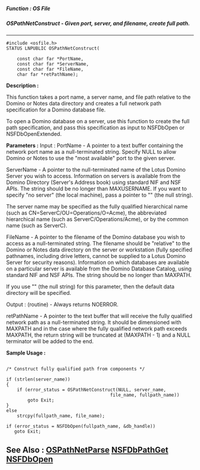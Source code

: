 ##### Function : OS File
##### OSPathNetConstruct - Given port, server, and filename, create full path.
---
```
#include <osfile.h>
STATUS LNPUBLIC OSPathNetConstruct(

	const char far *PortName,
	const char far *ServerName,
	const char far *FileName,
	char far *retPathName);
```
**Description :**

This function takes a port name, a server name, and file path relative to the 
Domino or Notes data directory and creates a full network path specification 
for a Domino database file.

To open a Domino database on a server, use this function to create the full 
path specification, and pass this specification as input to NSFDbOpen or 
NSFDbOpenExtended.

**Parameters :**
Input :
PortName  -  A pointer to a text buffer containing the network port name as a null-terminated string.  Specify NULL to allow Domino or Notes to use the "most available" port to the given server.

ServerName  -  A pointer to the null-terminated name of the Lotus Domino Server you wish to access.  Information on servers is available from the Domino Directory (Server's Address book) using standard NIF and NSF APIs.  The string should be no longer than MAXUSERNAME. If you want to specify "no server" (the local machine), pass a pointer to "" (the null string).

The server name may be specified as the fully qualified hierarchical name (such as CN=ServerC/OU=Operations/O=Acme), the abbreviated hierarchical name (such as ServerC/Operations/Acme), or by the common name (such as ServerC).

FileName  -  A pointer to the filename of the Domino database you wish to access as a null-terminated string.  The filename should be "relative" to the Domino or Notes data directory on the server or workstation (fully specified pathnames, including drive letters, cannot be supplied to a Lotus Domino Server for security reasons).  Information on which databases are available on a particular server is available from the Domino Database Catalog, using standard NIF and NSF APIs.  The string should be no longer than MAXPATH.

If you use "" (the null string) for this parameter, then the default data directory will be specified.

Output :
(routine)  -  Always returns NOERROR.


retPathName  -  A pointer to the text buffer that will receive the fully qualified network path as a null-terminated string.  It should be dimensioned with MAXPATH and in the case where the fully qualified network path exceeds MAXPATH, the return string will be truncated at (MAXPATH - 1) and a NULL terminator will be added to the end.


**Sample Usage :**
```

/* Construct fully qualified path from components */

if (strlen(server_name))
{
    if (error_status = OSPathNetConstruct(NULL, server_name,
                                       file_name, fullpath_name))
        goto Exit;
}
else
    strcpy(fullpath_name, file_name);
    
if (error_status = NSFDbOpen(fullpath_name, &db_handle))
   goto Exit;

```
**See Also :**
[OSPathNetParse](/reference/Func/OSPathNetParse)
[NSFDbPathGet](/reference/Func/NSFDbPathGet)
[NSFDbOpen](/reference/Func/NSFDbOpen)
---

